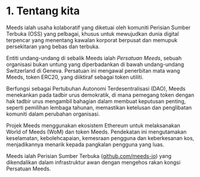 
# 1. Tentang kita

Meeds ialah usaha kolaboratif yang diketuai oleh komuniti Perisian Sumber Terbuka (OSS) yang pelbagai, khusus untuk mewujudkan dunia digital terpencar yang menentang kawalan korporat berpusat dan memupuk persekitaran yang bebas dan terbuka.

Entiti undang-undang di sebalik Meeds ialah _Persatuan Meeds_, sebuah organisasi bukan untung yang diperbadankan di bawah undang-undang Switzerland di Geneva. Persatuan ini mengawal penerbitan mata wang Meeds, token ERC20, yang diiktiraf sebagai token utiliti.

Berfungsi sebagai Pertubuhan Autonomi Terdesentralisasi (DAO), Meeds menekankan pada tadbir urus demokratik, di mana pemegang token dengan hak tadbir urus mengambil bahagian dalam membuat keputusan penting, seperti pemilihan lembaga tahunan, memastikan ketelusan dan penglibatan komuniti dalam perubahan organisasi.

Projek Meeds menggunakan ekosistem Ethereum untuk melaksanakan World of Meeds (WoM) dan token Meeds. Pendekatan ini mengutamakan keselamatan, kebolehcapaian, kemesraan pengguna dan keberkesanan kos, menjadikannya menarik kepada pangkalan pengguna yang luas.

Meeds ialah Perisian Sumber Terbuka ([github.com/meeds-io](https://github.com/meeds-io)) yang dikendalikan dalam infrastruktur awan dengan mengehos rakan kongsi Persatuan Meeds.